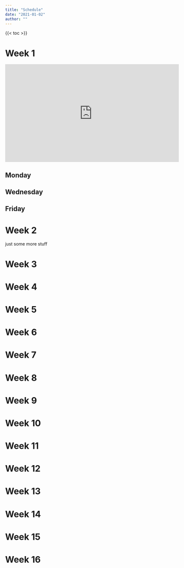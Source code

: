 ```yaml
---
title: "Schedule"
date: "2021-01-02"
author: ""
---
```


{{< toc >}}

# Week 1 

<iframe width="560" height="315" src="https://www.youtube.com/embed/DjLvraCQiVs" title="YouTube video player" frameborder="0" allow="accelerometer; autoplay; clipboard-write; encrypted-media; gyroscope; picture-in-picture" allowfullscreen></iframe>

## Monday

## Wednesday

## Friday

# Week 2

just some more stuff

# Week 3

# Week 4

# Week 5

# Week 6

# Week 7

# Week 8

# Week 9

# Week 10

# Week 11

# Week 12

# Week 13

# Week 14

# Week 15

# Week 16